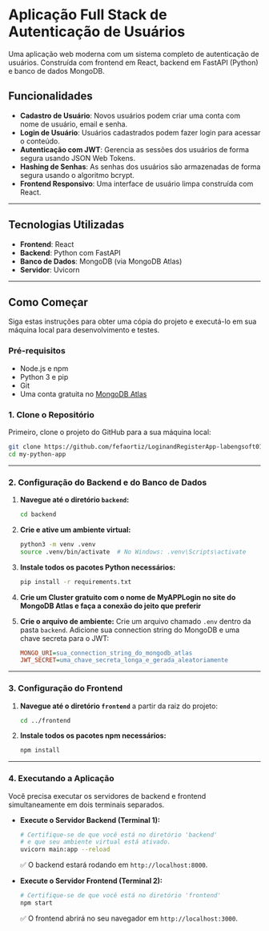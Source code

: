 # Aplicação Full Stack de Autenticação de Usuários

Uma aplicação web moderna com um sistema completo de autenticação de usuários. Construída com frontend em React, backend em FastAPI (Python) e banco de dados MongoDB.

## Funcionalidades

* **Cadastro de Usuário**: Novos usuários podem criar uma conta com nome de usuário, email e senha.
* **Login de Usuário**: Usuários cadastrados podem fazer login para acessar o conteúdo.
* **Autenticação com JWT**: Gerencia as sessões dos usuários de forma segura usando JSON Web Tokens.
* **Hashing de Senhas**: As senhas dos usuários são armazenadas de forma segura usando o algoritmo bcrypt.
* **Frontend Responsivo**: Uma interface de usuário limpa construída com React.

---
## Tecnologias Utilizadas

* **Frontend**: React
* **Backend**: Python com FastAPI
* **Banco de Dados**: MongoDB (via MongoDB Atlas)
* **Servidor**: Uvicorn

---
## Como Começar

Siga estas instruções para obter uma cópia do projeto e executá-lo em sua máquina local para desenvolvimento e testes.

### Pré-requisitos

* Node.js e npm
* Python 3 e pip
* Git
* Uma conta gratuita no [MongoDB Atlas](https://www.mongodb.com/cloud/atlas)

### 1. Clone o Repositório

Primeiro, clone o projeto do GitHub para a sua máquina local:
```bash
git clone https://github.com/fefaortiz/LoginandRegisterApp-labengsoft01.git
cd my-python-app
```

---
### 2. Configuração do Backend e do Banco de Dados

1.  **Navegue até o diretório `backend`:**
    ```bash
    cd backend
    ```

2.  **Crie e ative um ambiente virtual:**
    ```bash
    python3 -m venv .venv
    source .venv/bin/activate  # No Windows: .venv\Scripts\activate
    ```

3.  **Instale todos os pacotes Python necessários:**
    ```bash
    pip install -r requirements.txt
    ```
4.  **Crie um Cluster gratuito com o nome de MyAPPLogin no site do MongoDB Atlas e faça a conexão do jeito que preferir**
  
5.  **Crie o arquivo de ambiente:** Crie um arquivo chamado `.env` dentro da pasta `backend`. Adicione sua connection string do MongoDB e uma chave secreta para o JWT:
    ```ini
    MONGO_URI=sua_connection_string_do_mongodb_atlas
    JWT_SECRET=uma_chave_secreta_longa_e_gerada_aleatoriamente
    ```

---
### 3. Configuração do Frontend

1.  **Navegue até o diretório `frontend`** a partir da raiz do projeto:
    ```bash
    cd ../frontend
    ```

2.  **Instale todos os pacotes npm necessários:**
    ```bash
    npm install
    ```

---
### 4. Executando a Aplicação

Você precisa executar os servidores de backend e frontend simultaneamente em dois terminais separados.

* **Execute o Servidor Backend (Terminal 1):**
    ```bash
    # Certifique-se de que você está no diretório 'backend'
    # e que seu ambiente virtual está ativado.
    uvicorn main:app --reload
    ```
    ✅ O backend estará rodando em `http://localhost:8000`.

* **Execute o Servidor Frontend (Terminal 2):**
    ```bash
    # Certifique-se de que você está no diretório 'frontend'
    npm start
    ```
    ✅ O frontend abrirá no seu navegador em `http://localhost:3000`.
